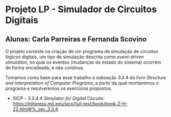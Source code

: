 # Projeto LP - Simulador de Circuitos Digitais
## Alunas: Carla Parreiras e Fernanda Scovino

O projeto consiste na criação de um programa de simulação de circuitos lógicos digitais, um tipo de simulação descrita como *event-driven simulation*, no qual os eventos (mudanças de estado do sistema) ocorrem de forma encadeada, e não contínua.

  Tomamos como base para esse trabalho a subseção 3.3.4 do livro *Structure and Interpretation of Computer Programs*, a partir da qual montaremos o programa e resolveremos os exercícios propostos.
  
* SICP - *3.3.4 A Simulator for Digital Circuits*: https://mitpress.mit.edu/sicp/full-text/book/book-Z-H-22.html#%_sec_3.3.4
